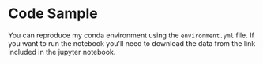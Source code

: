 # Code Sample
You can reproduce my conda environment using the `environment.yml` file. If you want to run the notebook you'll need to download the data from the link included in the jupyter notebook.
